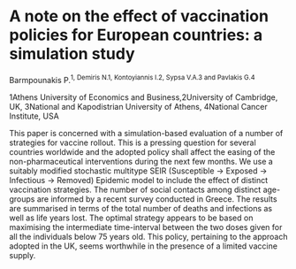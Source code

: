 # A note on the effect of vaccination policies for European countries: a simulation study

Barmpounakis P.<sup>1, Demiris N.1, Kontoyiannis I.2, Sypsa V.A.3 and Pavlakis G.4 

1Athens University of Economics and Business,2University of Cambridge, UK, 3National and Kapodistrian University of Athens, 4National Cancer Institute, USA

This paper is concerned with a simulation-based evaluation of a number of strategies for vaccine rollout. This is a pressing question for several countries worldwide and the adopted policy shall affect the easing of the non-pharmaceutical interventions during the next few months. We use a suitably modified stochastic multitype SEIR (Susceptible -> Exposed -> Infectious -> Removed) Epidemic model to include the effect of distinct vaccination strategies. The number of social contacts among distinct age-groups are informed by a recent survey conducted in Greece. The results are summarised in terms of the total number of deaths and infections as well as life years lost. The optimal strategy appears to be based on maximising the intermediate time-interval between the two doses given for all the individuals below 75 years old. This policy, pertaining to the approach adopted in the UK, seems worthwhile in the presence of a limited vaccine supply.





  
